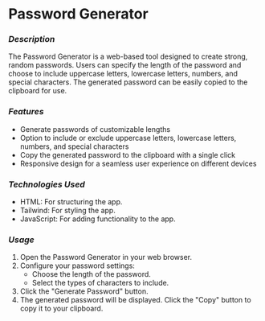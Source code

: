 # Password Generator

### _Description_
The Password Generator is a web-based tool designed to create strong, random passwords. Users can specify the length of the password and choose to include uppercase letters, lowercase letters, numbers, and special characters. The generated password can be easily copied to the clipboard for use.

### _Features_ 
+ Generate passwords of customizable lengths
+ Option to include or exclude uppercase letters, lowercase letters, numbers, and special characters
+ Copy the generated password to the clipboard with a single click
+ Responsive design for a seamless user experience on different devices

### _Technologies_ _Used_
+ HTML: For structuring the app.
+ Tailwind: For styling the app.
+ JavaScript: For adding functionality to the app.

### _Usage_
1. Open the Password Generator in your web browser.
2. Configure your password settings:
   + Choose the length of the password.
   + Select the types of characters to include.
3. Click the "Generate Password" button.
4. The generated password will be displayed. Click the "Copy" button to copy it to your clipboard.
